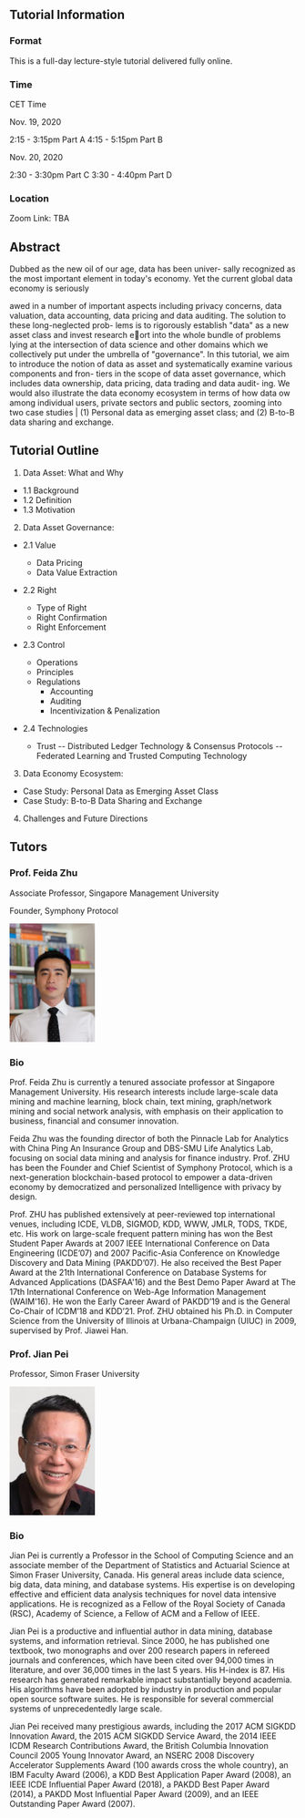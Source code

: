 ## Tutorial Information

### Format

This is a full-day lecture-style tutorial delivered fully online.

### Time

CET Time

Nov. 19, 2020

2:15 - 3:15pm Part A
4:15 - 5:15pm Part B

Nov. 20, 2020

2:30 - 3:30pm Part C
3:30 - 4:40pm Part D

### Location

Zoom Link:  TBA

## Abstract

Dubbed as the new oil of our age, data has been univer-
sally recognized as the most important element in today's
economy. Yet the current global data economy is seriously

awed in a number of important aspects including privacy
concerns, data valuation, data accounting, data pricing and
data auditing. The solution to these long-neglected prob-
lems is to rigorously establish "data" as a new asset class and
invest research eort into the whole bundle of problems lying
at the intersection of data science and other domains which
we collectively put under the umbrella of "governance". In
this tutorial, we aim to introduce the notion of data as asset
and systematically examine various components and fron-
tiers in the scope of data asset governance, which includes
data ownership, data pricing, data trading and data audit-
ing. We would also illustrate the data economy ecosystem
in terms of how data 
ow among individual users, private
sectors and public sectors, zooming into two case studies |
(1) Personal data as emerging asset class; and (2) B-to-B
data sharing and exchange.

## Tutorial Outline

1. Data Asset: What and Why 

  - 1.1 Background
  - 1.2 Definition
  - 1.3 Motivation

2. Data Asset Governance:

  - 2.1 Value 
      - Data Pricing 
      - Data Value Extraction 
      
  - 2.2 Right 
      - Type of Right
      - Right Confirmation 
      - Right Enforcement  

  - 2.3 Control 
      - Operations 
      - Principles 
      - Regulations
          - Accounting 
          - Auditing 
          - Incentivization & Penalization
          
  - 2.4 Technologies
     - Trust 
        -- Distributed Ledger Technology & Consensus Protocols
        -- Federated Learning and Trusted Computing Technology
   
3. Data Economy Ecosystem:
  -  Case Study: Personal Data as Emerging Asset
Class
  -  Case Study: B-to-B Data Sharing and Exchange

4. Challenges and Future Directions


## Tutors

### Prof. Feida Zhu

Associate Professor, Singapore Management University

Founder, Symphony Protocol

<img src="feida.png" width="150">

### Bio

Prof. Feida Zhu is currently a tenured associate professor at Singapore Management University. His research interests include large-scale data mining and machine learning, block chain, text mining, graph/network mining and social network analysis, with emphasis on their application to business, financial and consumer innovation. 

Feida Zhu was the founding director of both the Pinnacle Lab for Analytics with China Ping An Insurance Group and DBS-SMU Life Analytics Lab, focusing on social data mining and analysis for finance industry. Prof. ZHU has been the Founder and Chief Scientist of Symphony Protocol, which is a next-generation blockchain-based protocol to empower a data-driven economy by democratized and personalized Intelligence with privacy by design. 

Prof. ZHU has published extensively at peer-reviewed top international venues, including ICDE, VLDB,  SIGMOD, KDD, WWW, JMLR, TODS, TKDE, etc. His work on large-scale frequent pattern mining has won the Best Student Paper Awards at 2007 IEEE International Conference on Data Engineering (ICDE’07) and 2007 Pacific-Asia Conference on Knowledge Discovery and Data Mining (PAKDD’07).  He also received the Best Paper Award at the 21th International Conference on Database Systems for Advanced Applications (DASFAA'16) and the Best Demo Paper Award at The 17th International Conference on Web-Age Information Management (WAIM'16).  He won the Early Career Award of PAKDD’19 and is the General Co-Chair of ICDM’18 and KDD’21. Prof. ZHU obtained his Ph.D. in Computer Science from the University of Illinois at Urbana-Champaign (UIUC) in 2009, supervised by Prof. Jiawei Han.



### Prof. Jian Pei

Professor, Simon Fraser University


<img src="jianpei.png" width="150">

### Bio

Jian Pei is currently a Professor in the School of Computing Science and an associate member of the Department of Statistics and Actuarial Science at Simon Fraser University, Canada. His general areas include data science, big data, data mining, and database systems. His expertise is on developing effective and efficient data analysis techniques for novel data intensive applications. He is recognized as a Fellow of the Royal Society of Canada (RSC), Academy of Science, a Fellow of ACM and a Fellow of IEEE.
 
Jian Pei is a productive and influential author in data mining, database systems, and information retrieval. Since 2000, he has published one textbook, two monographs and over 200 research papers in refereed journals and conferences, which have been cited over 94,000 times in literature, and over 36,000 times in the last 5 years. His H-index is 87. His research has generated remarkable impact substantially beyond academia. His algorithms have been adopted by industry in production and popular open source software suites. He is responsible for several commercial systems of unprecedentedly large scale. 

Jian Pei received many prestigious awards, including the 2017 ACM SIGKDD Innovation Award, the 2015 ACM SIGKDD Service Award, the 2014 IEEE ICDM Research Contributions Award, the British Columbia Innovation Council 2005 Young Innovator Award, an NSERC 2008 Discovery Accelerator Supplements Award (100 awards cross the whole country), an IBM Faculty Award (2006), a KDD Best Application Paper Award (2008), an IEEE ICDE Influential Paper Award (2018), a PAKDD Best Paper Award (2014), a PAKDD Most Influential Paper Award (2009), and an IEEE Outstanding Paper Award (2007). 
